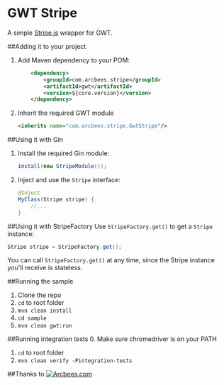 # GWT Stripe
A simple [Stripe.js](https://stripe.com/docs/stripe.js) wrapper for GWT.

##Adding it to your project
1. Add Maven dependency to your POM: 

    ```xml
        <dependency>
            <groupId>com.arcbees.stripe</groupId>
            <artifactId>gwt</artifactId>
            <version>${core.version}</version>
        </dependency>
    ```

2. Inherit the required GWT module

    ```xml
    <inherits name="com.arcbees.stripe.GwtStripe"/>
    ```

##Using it with Gin
1. Install the required Gin module:

    ```java
    install(new StripeModule());
    ```
    
2. Inject and use the `Stripe` interface:

    ```java
    @Inject
    MyClass(Stripe stripe) {
        //...
    }
    ```
    
##Using it with StripeFactory
Use `StripeFactory.get()` to get a `Stripe` instance:

```java
Stripe stripe = StripeFactory.get();
```
    
You can call `StripeFactory.get()` at any time, since the Stripe instance you'll receive is stateless.


##Running the sample
1. Clone the repo
2. `cd` to root folder
3. `mvn clean install`
4. `cd sample`
5. `mvn clean gwt:run`

##Running integration tests
0. Make sure chromedriver is on your PATH
1. `cd` to root folder
2. `mvn clean verify -Pintegration-tests`

##Thanks to
[![Arcbees.com](http://arcbees-ads.appspot.com/ad.png)](http://arcbees.com)

